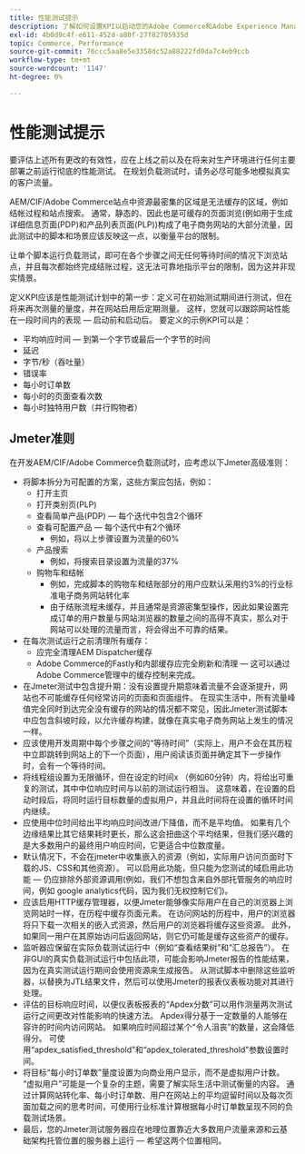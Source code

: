 ```yaml
---
title: 性能测试提示
description: 了解如何设置KPI以启动您的Adobe Commerce和Adobe Experience Manager解决方案。
exl-id: 4b0d9c4f-e611-452d-a80f-27f82705935d
topic: Commerce, Performance
source-git-commit: 76ccc5aa8e5e3358dc52a88222fd0da7c4eb9ccb
workflow-type: tm+mt
source-wordcount: '1147'
ht-degree: 0%

---
```


# 性能测试提示

要评估上述所有更改的有效性，应在上线之前以及在将来对生产环境进行任何主要部署之前运行彻底的性能测试。 在规划负载测试时，请务必尽可能多地模拟真实的客户流量。

AEM/CIF/Adobe Commerce站点中资源最密集的区域是无法缓存的区域，例如结帐过程和站点搜索。 通常，静态的、因此也是可缓存的页面浏览(例如用于生成详细信息页面(PDP)和产品列表页面(PLP))构成了电子商务网站的大部分流量，因此测试中的脚本和场景应该反映这一点，以衡量平台的限制。

让单个脚本运行负载测试，即可在各个步骤之间无任何等待时间的情况下浏览站点，并且每次都始终完成结账过程，这无法可靠地指示平台的限制，因为这并非现实情景。

定义KPI应该是性能测试计划中的第一步：定义可在初始测试期间进行测试，但在将来再次测量的量度，并在网站启用后定期测量。 这样，您就可以跟踪网站性能在一段时间内的表现 — 启动前和启动后。 要定义的示例KPI可以是：

- 平均响应时间 — 到第一个字节或最后一个字节的时间
- 延迟
- 字节/秒（吞吐量）
- 错误率
- 每小时订单数
- 每小时的页面查看次数
- 每小时独特用户数（并行购物者）

## Jmeter准则

在开发AEM/CIF/Adobe Commerce负载测试时，应考虑以下Jmeter高级准则：

- 将脚本拆分为可配置的方案，这些方案应包括，例如：
   - 打开主页
   - 打开类别页(PLP)
   - 查看简单产品(PDP) — 每个迭代中包含2个循环
   - 查看可配置产品 — 每个迭代中有2个循环
      - 例如，将以上步骤设置为流量的60%
   - 产品搜索
      - 例如，将搜索目录设置为流量的37%
   - 购物车和结帐
      - 例如，完成脚本的购物车和结账部分的用户应默认采用约3%的行业标准电子商务网站转化率
      - 由于结账流程未缓存，并且通常是资源密集型操作，因此如果设置完成订单的用户数量与网站浏览器的数量之间的高得不真实，那么对于网站可以处理的流量而言，将会得出不可靠的结果。
- 在每次测试运行之前清理所有缓存：
   - 应完全清理AEM Dispatcher缓存
   - Adobe Commerce的Fastly和内部缓存应完全刷新和清理 — 这可以通过Adobe Commerce管理中的缓存控制来完成。
- 在Jmeter测试中包含提升期：没有设置提升期意味着流量不会逐渐提升，网站也不可能缓存任何经常访问的页面和页面组件。 在现实生活中，所有流量峰值完全同时到达完全没有缓存的网站的情况都不常见，因此Jmeter测试脚本中应包含斜坡时段，以允许缓存构建，就像在真实电子商务网站上发生的情况一样。
- 应该使用开发周期中每个步骤之间的“等待时间”（实际上，用户不会在其历程中立即跳转到网站上的下一个页面），用户阅读该页面并确定其下一步操作时，会有一个等待时间。
- 将线程组设置为无限循环，但在设定的时间x （例如60分钟）内，将给出可重复的测试，其中中位响应时间与以前的测试运行相当。 这意味着，在设置的启动时段后，将同时运行目标数量的虚拟用户，并且此时间将在设置的循环时间内继续。
- 应使用中位时间给出平均响应时间改进/下降值，而不是平均值。 如果有几个边缘结果比其它结果耗时更长，那么这会扭曲这个平均结果，但我们感兴趣的是大多数用户的最终用户响应时间，它更适合中位数度量。
- 默认情况下，不会在jmeter中收集嵌入的资源（例如，实际用户访问页面时下载的JS、CSS和其他资源）。 可以启用此功能，但只能为您测试的域启用此功能 — 仍应排除外部资源调用(例如，我们不想包含来自外部托管服务的响应时间，例如 google analytics代码，因为我们无权控制它们)。
- 应该启用HTTP缓存管理器，以便Jmeter能够像实际用户在自己的浏览器上浏览网站时一样，在历程中缓存页面元素。 在访问网站的历程中，用户的浏览器将只下载一次相关的嵌入式资源，然后用户的浏览器将缓存这些资源。 此外，如果同一用户在其原始访问后返回网站，则它仍可能是缓存这些资产的缓存。
- 监听器应保留在实际负载测试运行中（例如“查看结果树”和“汇总报告”）。 在非GUI的真实负载测试运行中包括此项，可能会影响Jmeter报告的性能结果，因为在真实测试运行期间会使用资源来生成报告。 从测试脚本中删除这些监听器，以替换为JTL结果文件，然后可以使用Jmeter的报表仪表板功能对其进行处理。
- 评估的目标响应时间，以便仪表板报表的“Apdex分数”可以用作测量两次测试运行之间更改对性能影响的快速方法。 Apdex得分基于一定数量的人能够在容许的时间内访问网站。 如果响应时间超过某个“令人沮丧”的数量，这会降低得分。 可使用“apdex_satisfied_threshold”和“apdex_tolerated_threshold”参数设置时间。
- 将目标“每小时订单数”量度设置为向商业用户显示，而不是虚拟用户计数。 “虚拟用户”可能是一个复杂的主题，需要了解实际生活中测试衡量的内容。 通过计算网站转化率、每小时订单数、用户在网站上的平均逗留时间以及每次页面加载之间的思考时间，可使用行业标准计算根据每小时订单数呈现不同的负载测试场景。
- 最后，您的Jmeter测试服务器应在地理位置靠近大多数用户流量来源和云基础架构托管位置的服务器上运行 — 希望这两个位置相同。

